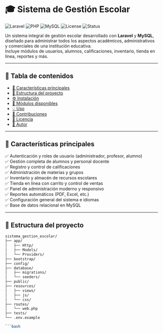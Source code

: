 # 🎓 Sistema de Gestión Escolar

![Laravel](https://img.shields.io/badge/Laravel-FF2D20?logo=laravel&logoColor=white)
![PHP](https://img.shields.io/badge/PHP-777BB4?logo=php&logoColor=white)
![MySQL](https://img.shields.io/badge/MySQL-4479A1?logo=mysql&logoColor=white)
![License](https://img.shields.io/badge/License-MIT-green)
![Status](https://img.shields.io/badge/Status-En%20Desarrollo-blue)

Un sistema integral de gestión escolar desarrollado con **Laravel** y **MySQL**, diseñado para administrar todos los aspectos académicos, administrativos y comerciales de una institución educativa.  
Incluye módulos de usuarios, alumnos, calificaciones, inventario, tienda en línea, reportes y más.

---

## 🧭 Tabla de contenidos

-   [🚀 Características principales](#-características-principales)
-   [🧱 Estructura del proyecto](#-estructura-del-proyecto)
-   [⚙️ Instalación](#️-instalación)
-   [🧩 Módulos disponibles](#-módulos-disponibles)
-   [💡 Uso](#-uso)
-   [🤝 Contribuciones](#-contribuciones)
-   [📄 Licencia](#-licencia)
-   [👤 Autor](#-autor)

---

## 🚀 Características principales

✅ Autenticación y roles de usuario (administrador, profesor, alumno)  
✅ Gestión completa de alumnos y personal docente  
✅ Registro y control de calificaciones  
✅ Administración de materias y grupos  
✅ Inventario y almacén de recursos escolares  
✅ Tienda en línea con carrito y control de ventas  
✅ Panel de administración moderno y responsivo  
✅ Reportes automáticos (PDF, Excel, etc.)  
✅ Configuración general del sistema e idiomas  
✅ Base de datos relacional en MySQL

---

## 🧱 Estructura del proyecto

```bash
sistema_gestion_escolar/
├── app/
│   ├── Http/
│   ├── Models/
│   └── Providers/
├── bootstrap/
├── config/
├── database/
│   ├── migrations/
│   └── seeders/
├── public/
├── resources/
│   ├── views/
│   ├── js/
│   └── css/
├── routes/
│   └── web.php
├── tests/
└── .env.example

```bash